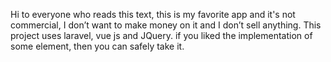 Hi to everyone who reads this text, this is my favorite app and it's not commercial, I don’t want to make money on it and I don’t sell anything. This project uses laravel, vue js and JQuery. if you liked the implementation of some element, then you can safely take it.
